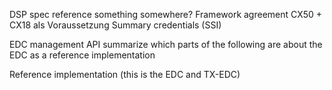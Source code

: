DSP spec
reference something somewhere?
Framework agreement CX50 + CX18 als Voraussetzung
Summary credentials (SSI)

EDC management API
summarize which parts of the following are about the EDC as a reference implementation

Reference implementation
(this is the EDC and TX-EDC)
